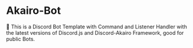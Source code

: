 # Akairo-Bot
💜 This is a Discord Bot Template with Command and Listener Handler with the latest versions of Discord.js and Discord-Akairo Framework, good for public Bots.
